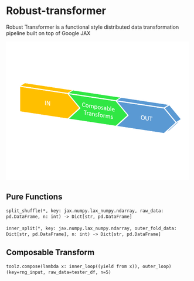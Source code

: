 <h1> Robust-transformer </h1>

Robust Transformer is a functional style distributed data transformation pipeline built on top of Google JAX


<p align="left">
  <img src="transformer.png" width="500" title="hover text">
</p>

<h2> Pure Functions </h2>  

    split_shuffle(*, key: jax.numpy.lax_numpy.ndarray, raw_data: pd.DataFrame, n: int) -> Dict[str, pd.DataFrame] 
    
    inner_split(*, key: jax.numpy.lax_numpy.ndarray, outer_fold_data: Dict[str, pd.DataFrame], n: int) -> Dict[str, pd.DataFrame]

<h2> Composable Transform </h2>  

    toolz.compose(lambda x: inner_loop((yield from x)), outer_loop) (key=rng_input, raw_data=tester_df, n=5)   
